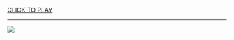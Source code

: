 
<a href="https://premium76.site?title=driving_car_games_unblocked&ref=13M">CLICK TO PLAY</a></h3>
<hr>

<a href="https://premium76.site?title=driving_car_games_unblocked&ref=13M"><img src="https://clearcache.store/games.png"></a>



